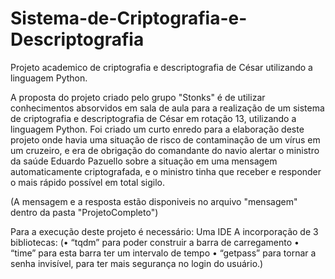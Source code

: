 # Sistema-de-Criptografia-e-Descriptografia
 Projeto academico de criptografia e descriptografia de César utilizando a linguagem Python.
 
A proposta do projeto criado pelo grupo "Stonks" é de utilizar conhecimentos absorvidos em sala de aula para a realização de um sistema de criptografia e descriptografia de César em rotação 13, utilizando a linguagem Python.
 Foi criado um curto enredo para a elaboração deste projeto onde havia uma situação de risco de contaminação de um vírus em um cruzeiro, e era de obrigação do comandante do navio alertar o ministro da saúde Eduardo Pazuello sobre a situação em uma mensagem automaticamente criptografada, e o ministro tinha que receber e responder o mais rápido possível em total sigilo.  

(A mensagem e a resposta estão disponiveis no arquivo "mensagem" dentro da pasta "ProjetoCompleto")
 
Para a execução deste projeto é necessário:
 Uma IDE 
 A incorporação de 3 bibliotecas:
  (•	“tqdm” para poder construir a barra de carregamento
  •	“time” para esta barra ter um intervalo de tempo
  •	“getpass” para tornar a senha invisível, para ter mais segurança no login do usuário.) 

